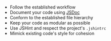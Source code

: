 - Follow the established workflow
- Document your code using [JSDoc](http://usejsdoc.org/)
- Conform to the established file hierarchy
- Keep your code as modular as possible
- Use JSHint and respect the project's `.jshintrc`
- Mimick existing code's style for cohesion